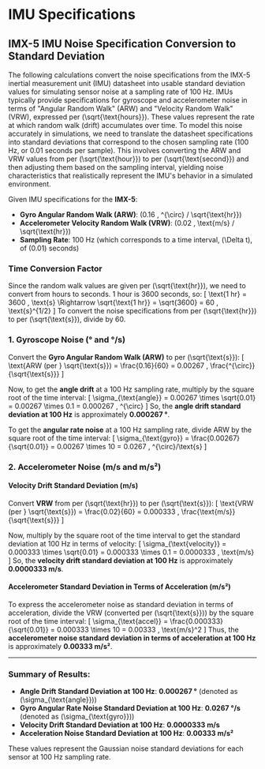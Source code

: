 # IMU Specifications

## IMX-5 IMU Noise Specification Conversion to Standard Deviation

The following calculations convert the noise specifications from the IMX-5 inertial measurement unit (IMU) datasheet into usable standard deviation values for simulating sensor noise at a sampling rate of 100 Hz. IMUs typically provide specifications for gyroscope and accelerometer noise in terms of "Angular Random Walk" (ARW) and "Velocity Random Walk" (VRW), expressed per \(\sqrt{\text{hours}}\). These values represent the rate at which random walk (drift) accumulates over time. To model this noise accurately in simulations, we need to translate the datasheet specifications into standard deviations that correspond to the chosen sampling rate (100 Hz, or 0.01 seconds per sample). This involves converting the ARW and VRW values from per \(\sqrt{\text{hour}}\) to per \(\sqrt{\text{second}}\) and then adjusting them based on the sampling interval, yielding noise characteristics that realistically represent the IMU's behavior in a simulated environment.

Given IMU specifications for the **IMX-5**:

- **Gyro Angular Random Walk (ARW)**: \(0.16 \, ^{\circ} / \sqrt{\text{hr}}\)
- **Accelerometer Velocity Random Walk (VRW)**: \(0.02 \, \text{m/s} / \sqrt{\text{hr}}\)
- **Sampling Rate**: 100 Hz (which corresponds to a time interval, \(\Delta t\), of \(0.01\) seconds)

### Time Conversion Factor

Since the random walk values are given per \(\sqrt{\text{hr}}\), we need to convert from hours to seconds. 1 hour is 3600 seconds, so:
\[
\text{1 hr} = 3600 \, \text{s} \Rightarrow \sqrt{\text{1 hr}} = \sqrt{3600} = 60 \, \text{s}^{1/2}
\]
To convert the noise specifications from per \(\sqrt{\text{hr}}\) to per \(\sqrt{\text{s}}\), divide by 60.

### 1. Gyroscope Noise (° and °/s)

Convert the **Gyro Angular Random Walk (ARW)** to per \(\sqrt{\text{s}}\):
\[
\text{ARW (per } \sqrt{\text{s}}) = \frac{0.16}{60} = 0.00267 \, \frac{^{\circ}}{\sqrt{\text{s}}}
\]

Now, to get the **angle drift** at a 100 Hz sampling rate, multiply by the square root of the time interval:
\[
\sigma_{\text{angle}} = 0.00267 \times \sqrt{0.01} = 0.00267 \times 0.1 = 0.000267 \, ^{\circ}
\]
So, the **angle drift standard deviation at 100 Hz** is approximately **0.000267 °**.

To get the **angular rate noise** at a 100 Hz sampling rate, divide ARW by the square root of the time interval:
\[
\sigma_{\text{gyro}} = \frac{0.00267}{\sqrt{0.01}} = 0.00267 \times 10 = 0.0267 \, ^{\circ}/\text{s}
\]

### 2. Accelerometer Noise (m/s and m/s²)

#### Velocity Drift Standard Deviation (m/s)

Convert **VRW** from per \(\sqrt{\text{hr}}\) to per \(\sqrt{\text{s}}\):
\[
\text{VRW (per } \sqrt{\text{s}}) = \frac{0.02}{60} = 0.000333 \, \frac{\text{m/s}}{\sqrt{\text{s}}}
\]

Now, multiply by the square root of the time interval to get the standard deviation at 100 Hz in terms of velocity:
\[
\sigma_{\text{velocity}} = 0.000333 \times \sqrt{0.01} = 0.000333 \times 0.1 = 0.0000333 \, \text{m/s}
\]
So, the **velocity drift standard deviation at 100 Hz** is approximately **0.0000333 m/s**.

#### Accelerometer Standard Deviation in Terms of Acceleration (m/s²)

To express the accelerometer noise as standard deviation in terms of acceleration, divide the VRW (converted per \(\sqrt{\text{s}}\)) by the square root of the time interval:
\[
\sigma_{\text{accel}} = \frac{0.000333}{\sqrt{0.01}} = 0.000333 \times 10 = 0.00333 \, \text{m/s}^2
\]
Thus, the **accelerometer noise standard deviation in terms of acceleration at 100 Hz** is approximately **0.00333 m/s²**.

---

### Summary of Results:
- **Angle Drift Standard Deviation at 100 Hz**: **0.000267 °** (denoted as \(\sigma_{\text{angle}}\))
- **Gyro Angular Rate Noise Standard Deviation at 100 Hz**: **0.0267 °/s** (denoted as \(\sigma_{\text{gyro}}\))
- **Velocity Drift Standard Deviation at 100 Hz**: **0.0000333 m/s**
- **Acceleration Noise Standard Deviation at 100 Hz**: **0.00333 m/s²**

These values represent the Gaussian noise standard deviations for each sensor at 100 Hz sampling rate.
